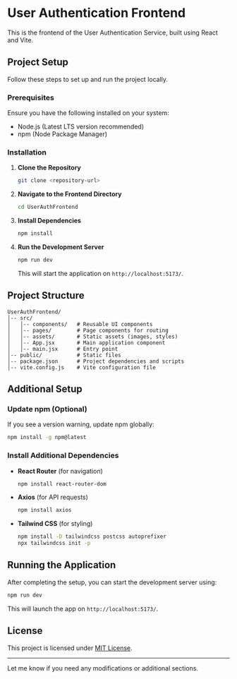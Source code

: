 # **User Authentication Frontend**  

This is the frontend of the User Authentication Service, built using React and Vite.  

## **Project Setup**  

Follow these steps to set up and run the project locally.  

### **Prerequisites**  
Ensure you have the following installed on your system:  
- Node.js (Latest LTS version recommended)  
- npm (Node Package Manager)  

### **Installation**  

1. **Clone the Repository**  
   ```bash
   git clone <repository-url>
   ```  

2. **Navigate to the Frontend Directory**  
   ```bash
   cd UserAuthFrontend
   ```  

3. **Install Dependencies**  
   ```bash
   npm install
   ```  

4. **Run the Development Server**  
   ```bash
   npm run dev
   ```  
   This will start the application on `http://localhost:5173/`.  

## **Project Structure**  
```
UserAuthFrontend/
│-- src/
│   │-- components/   # Reusable UI components
│   │-- pages/        # Page components for routing
│   │-- assets/       # Static assets (images, styles)
│   │-- App.jsx       # Main application component
│   │-- main.jsx      # Entry point
│-- public/           # Static files
│-- package.json      # Project dependencies and scripts
│-- vite.config.js    # Vite configuration file
```  

## **Additional Setup**  

### **Update npm (Optional)**  
If you see a version warning, update npm globally:  
```bash
npm install -g npm@latest
```  

### **Install Additional Dependencies**  
- **React Router** (for navigation)  
  ```bash
  npm install react-router-dom
  ```  
- **Axios** (for API requests)  
  ```bash
  npm install axios
  ```  
- **Tailwind CSS** (for styling)  
  ```bash
  npm install -D tailwindcss postcss autoprefixer  
  npx tailwindcss init -p  
  ```  

## **Running the Application**  
After completing the setup, you can start the development server using:  
```bash
npm run dev
```  
This will launch the app on `http://localhost:5173/`.  

## **License**  
This project is licensed under [MIT License](LICENSE).  

---

Let me know if you need any modifications or additional sections.